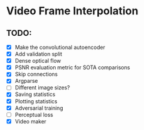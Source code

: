 # Video Frame Interpolation

## TODO:
- [X] Make the convolutional autoencoder
- [X] Add validation split
- [X] Dense optical flow
- [X] PSNR evaluation metric for SOTA comparisons
- [X] Skip connections
- [X] Argparse
- [ ] Different image sizes?
- [X] Saving statistics
- [X] Plotting statistics
- [X] Adversarial training
- [ ] Perceptual loss
- [X] Video maker